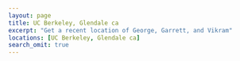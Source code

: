 ```yaml
---
layout: page
title: UC Berkeley, Glendale ca
excerpt: "Get a recent location of George, Garrett, and Vikram"
locations: [UC Berkeley, Glendale ca]
search_omit: true
---
```

